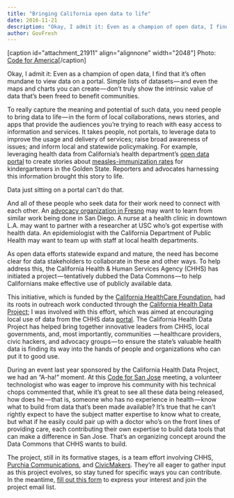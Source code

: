 ```yaml
---
title: "Bringing California open data to life"
date: 2016-11-21
description: "Okay, I admit it: Even as a champion of open data, I find that it’s often mundane to view data on a portal. Simple lists of datasets — and even the maps and charts you can create — don’t truly show the intrinsic value of data that’s been freed to benefit communities."
author: GovFresh
---
```


[caption id="attachment_21911" align="alignnone" width="2048"] Photo: <a href="https://www.flickr.com/photos/codeforamerica/15686347828/">Code for America</a>[/caption]

Okay, I admit it: Even as a champion of open data, I find that it’s often mundane to view data on a portal. Simple lists of datasets — and even the maps and charts you can create — don’t truly show the intrinsic value of data that’s been freed to benefit communities.

To really capture the meaning and potential of such data, you need people to bring data to life — in the form of local collaborations, news stories, and apps that provide the audiences you’re trying to reach with easy access to information and services. It takes people, not portals, to leverage data to improve the usage and delivery of services; raise broad awareness of issues; and inform local and statewide policymaking. For example, leveraging health data from California’s health department’s <a href="https://chhs.data.ca.gov/">open data portal</a> to create stories about <a href="http://www.nytimes.com/interactive/2015/02/06/us/california-measles-vaccines-map.html?_r=1">measles-immunization rates</a> for kindergarteners in the Golden State. Reporters and advocates harnessing this information brought this story to life. 

Data just sitting on a portal can’t do that.

And all of these people who seek data for their work need to connect with each other. An <a href="http://www.chcf.org/articles/2016/03/playing-with-data">advocacy organization in Fresno</a> may want to learn from similar work being done in San Diego. A nurse at a health clinic in downtown L.A. may want to partner with a researcher at USC who’s got expertise with health data. An epidemiologist with the California Department of Public Health may want to team up with staff at local health departments.

As open data efforts statewide expand and mature, the need has become clear for data stakeholders to collaborate in these and other ways. To help address this, the California Health &amp; Human Services Agency (CHHS) has initiated a project — tentatively dubbed the Data Commons — to help Californians make effective use of publicly available data.

This initiative, which is funded by the <a href="http://www.chcf.org/">California HealthCare Foundation</a>, had its roots in outreach work conducted through the <a href="http://cahealthdata.org/">California Health Data Project</a>; I was involved with this effort, which was aimed at encouraging local use of data from the CHHS data <a href="https://chhs.data.ca.gov/">portal</a>. The California Health Data Project has helped bring together innovative leaders from CHHS, local governments, and, most importantly, communities  — healthcare providers, civic hackers, and advocacy groups — to ensure the state’s valuable health data is finding its way into the hands of people and organizations who can put it to good use.

During an event last year sponsored by the California Health Data Project, we had an “A-ha!” moment. At this <a href="http://codeforsanjose.com/">Code for San Jose</a> meeting, a volunteer technologist who was eager to improve his community with his technical chops commented that, while it’s great to see all these data being released, how does he — that is, someone who has no experience in health — know what to build from data that’s been made available? It’s true that he can’t rightly expect to have the subject matter expertise to know what to create, but what if he easily could pair up with a doctor who’s on the front lines of providing care, each contributing their own expertise to build data tools that can make a difference in San Jose. That’s an organizing concept around the Data Commons that CHHS wants to build.

The project, still in its formative stages, is a team effort involving CHHS, <a href="http://www.brianpurchia.com/">Purchia Communications</a>, and <a href="http://civicmakers.com/">CivicMakers</a>. They’re all eager to gather input as this project evolves, so stay tuned for specific ways you can contribute. In the meantime, <a href="https://goo.gl/forms/vnuWNj3McKpHwclt2">fill out this form</a> to express your interest and join the project email list.
